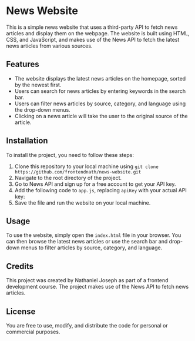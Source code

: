 # News Website

This is a simple news website that uses a third-party API to fetch news articles and display them on the webpage. The website is built using HTML, CSS, and JavaScript, and makes use of the News API to fetch the latest news articles from various sources.

## Features

- The website displays the latest news articles on the homepage, sorted by the newest first.
- Users can search for news articles by entering keywords in the search bar.
- Users can filter news articles by source, category, and language using the drop-down menus.
- Clicking on a news article will take the user to the original source of the article.

## Installation

To install the project, you need to follow these steps:

1. Clone this repository to your local machine using `git clone https://github.com/frontendnath/news-website.git`
2. Navigate to the root directory of the project.
3. Go to News API and sign up for a free account to get your API key.
4. Add the following code to `app.js`, replacing `apiKey` with your actual API key:
5. Save the file and run the website on your local machine.

## Usage

To use the website, simply open the `index.html` file in your browser. You can then browse the latest news articles or use the search bar and drop-down menus to filter articles by source, category, and language.

## Credits

This project was created by Nathaniel Joseph as part of a frontend development course. The project makes use of the News API to fetch news articles.

## License

You are free to use, modify, and distribute the code for personal or commercial purposes.
